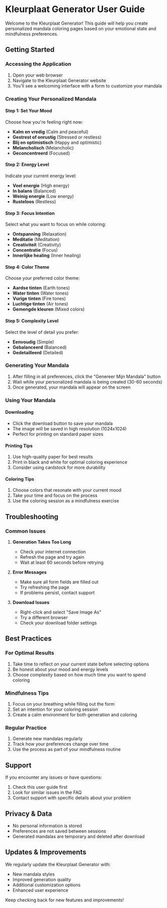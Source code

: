 # Kleurplaat Generator User Guide

Welcome to the Kleurplaat Generator! This guide will help you create personalized mandala coloring pages based on your emotional state and mindfulness preferences.

## Getting Started

### Accessing the Application
1. Open your web browser
2. Navigate to the Kleurplaat Generator website
3. You'll see a welcoming interface with a form to customize your mandala

### Creating Your Personalized Mandala

#### Step 1: Set Your Mood
Choose how you're feeling right now:
- **Kalm en vredig** (Calm and peaceful)
- **Gestrest of onrustig** (Stressed or restless)
- **Blij en optimistisch** (Happy and optimistic)
- **Melancholisch** (Melancholic)
- **Geconcentreerd** (Focused)

#### Step 2: Energy Level
Indicate your current energy level:
- **Veel energie** (High energy)
- **In balans** (Balanced)
- **Weinig energie** (Low energy)
- **Rusteloos** (Restless)

#### Step 3: Focus Intention
Select what you want to focus on while coloring:
- **Ontspanning** (Relaxation)
- **Meditatie** (Meditation)
- **Creativiteit** (Creativity)
- **Concentratie** (Focus)
- **Innerlijke healing** (Inner healing)

#### Step 4: Color Theme
Choose your preferred color theme:
- **Aardse tinten** (Earth tones)
- **Water tinten** (Water tones)
- **Vurige tinten** (Fire tones)
- **Luchtige tinten** (Air tones)
- **Gemengde kleuren** (Mixed colors)

#### Step 5: Complexity Level
Select the level of detail you prefer:
- **Eenvoudig** (Simple)
- **Gebalanceerd** (Balanced)
- **Gedetailleerd** (Detailed)

### Generating Your Mandala

1. After filling in all preferences, click the "Genereer Mijn Mandala" button
2. Wait while your personalized mandala is being created (30-60 seconds)
3. Once generated, your mandala will appear on the screen

### Using Your Mandala

#### Downloading
- Click the download button to save your mandala
- The image will be saved in high resolution (1024x1024)
- Perfect for printing on standard paper sizes

#### Printing Tips
1. Use high-quality paper for best results
2. Print in black and white for optimal coloring experience
3. Consider using cardstock for more durability

#### Coloring Tips
1. Choose colors that resonate with your current mood
2. Take your time and focus on the process
3. Use the coloring session as a mindfulness exercise

## Troubleshooting

### Common Issues

1. **Generation Takes Too Long**
   - Check your internet connection
   - Refresh the page and try again
   - Wait at least 60 seconds before retrying

2. **Error Messages**
   - Make sure all form fields are filled out
   - Try refreshing the page
   - If problems persist, contact support

3. **Download Issues**
   - Right-click and select "Save Image As"
   - Try a different browser
   - Check your download folder settings

## Best Practices

### For Optimal Results
1. Take time to reflect on your current state before selecting options
2. Be honest about your mood and energy levels
3. Choose complexity based on how much time you want to spend coloring

### Mindfulness Tips
1. Focus on your breathing while filling out the form
2. Set an intention for your coloring session
3. Create a calm environment for both generation and coloring

### Regular Practice
1. Generate new mandalas regularly
2. Track how your preferences change over time
3. Use the process as part of your mindfulness routine

## Support

If you encounter any issues or have questions:
1. Check this user guide first
2. Look for similar issues in the FAQ
3. Contact support with specific details about your problem

## Privacy & Data

- No personal information is stored
- Preferences are not saved between sessions
- Generated mandalas are temporary and deleted after download

## Updates & Improvements

We regularly update the Kleurplaat Generator with:
- New mandala styles
- Improved generation quality
- Additional customization options
- Enhanced user experience

Keep checking back for new features and improvements!
